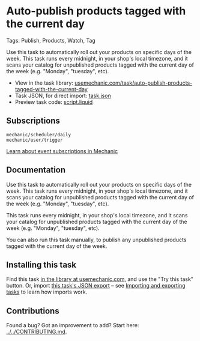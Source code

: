 # Auto-publish products tagged with the current day

Tags: Publish, Products, Watch, Tag

Use this task to automatically roll out your products on specific days of the week. This task runs every midnight, in your shop's local timezone, and it scans your catalog for unpublished products tagged with the current day of the week (e.g. "Monday", "tuesday", etc).

* View in the task library: [usemechanic.com/task/auto-publish-products-tagged-with-the-current-day](https://usemechanic.com/task/auto-publish-products-tagged-with-the-current-day)
* Task JSON, for direct import: [task.json](../../tasks/auto-publish-products-tagged-with-the-current-day.json)
* Preview task code: [script.liquid](./script.liquid)

## Subscriptions

```liquid
mechanic/scheduler/daily
mechanic/user/trigger
```

[Learn about event subscriptions in Mechanic](https://docs.usemechanic.com/article/408-subscriptions)

## Documentation

Use this task to automatically roll out your products on specific days of the week. This task runs every midnight, in your shop's local timezone, and it scans your catalog for unpublished products tagged with the current day of the week (e.g. "Monday", "tuesday", etc).

This task runs every midnight, in your shop's local timezone, and it scans your catalog for unpublished products tagged with the current day of the week (e.g. "Monday", "tuesday", etc).

You can also run this task manually, to publish any unpublished products tagged with the current day of the week.

## Installing this task

Find this task [in the library at usemechanic.com](https://usemechanic.com/task/auto-publish-products-tagged-with-the-current-day), and use the "Try this task" button. Or, import [this task's JSON export](../../tasks/auto-publish-products-tagged-with-the-current-day.json) – see [Importing and exporting tasks](https://docs.usemechanic.com/article/505-importing-and-exporting-tasks) to learn how imports work.

## Contributions

Found a bug? Got an improvement to add? Start here: [../../CONTRIBUTING.md](../../CONTRIBUTING.md).
